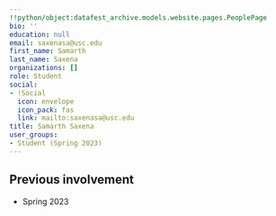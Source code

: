 ```yaml
---
!!python/object:datafest_archive.models.website.pages.PeoplePage
bio: ''
education: null
email: saxenasa@usc.edu
first_name: Samarth
last_name: Saxena
organizations: []
role: Student
social:
- !Social
  icon: envelope
  icon_pack: fas
  link: mailto:saxenasa@usc.edu
title: Samarth Saxena
user_groups:
- Student (Spring 2023)
---
```



## Previous involvement

* Spring 2023


